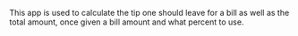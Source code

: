This app is used to calculate the tip one should leave for a bill as well as the total amount, once given a bill amount and what percent to use.
